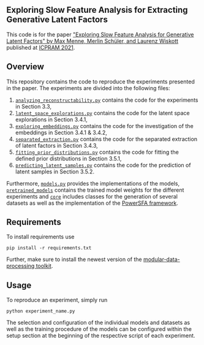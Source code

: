 ## Exploring Slow Feature Analysis for Extracting Generative Latent Factors
This code is for the paper ["Exploring Slow Feature Analysis for Generative Latent Factors" by Max Menne, Merlin Schüler, and Laurenz Wiskott](https://www.scitepress.org/PublicationsDetail.aspx?ID=wThDi/+pZGE=&t=1) published at [ICPRAM 2021](http://www.icpram.org).

## Overview
This repository contains the code to reproduce the experiments presented in the paper. The experiments are divided into the following files:
1. [`analyzing_reconstructability.py`](analyzing_reconstructability.py) contains the code for the experiments in Section 3.3,
2. [`latent_space_explorations.py`](latent_space_explorations.py) contains the code for the latent space explorations in Section 3.4.1,
3. [`exploring_embeddings.py`](exploring_embeddings.py) contains the code for the investigation of the embeddings in Section 3.4.1 & 3.4.2,
4. [`separated_extraction.py`](separated_extraction.py) contains the code for the separated extraction of latent factors in Section 3.4.3,
5. [`fitting_prior_distributions.py`](fitting_prior_distributions.py) contains the code for fitting the defined prior distributions in Section 3.5.1,
6. [`predicting_latent_samples.py`](predicting_latent_samples.py) contains the code for the prediction of latent samples in Section 3.5.2.

Furthermore, [`models.py`](models.py) provides the implementations of the models, [`pretrained_models`](pretrained_models) contains the trained model weights for the different experiments and [`core`](core) includes classes for the generation of several datasets as well as the implementation of the [PowerSFA framework](http://proceedings.mlr.press/v101/schuler19a.html).

## Requirements
To install requirements use
```setup
pip install -r requirements.txt
```
Further, make sure to install the newest version of the [modular-data-processing toolkit](https://github.com/mdp-toolkit/mdp-toolkit.git).

## Usage
To reproduce an experiment, simply run
```
python experiment_name.py
```
The selection and configuration of the individual models and datasets as well as the training procedure of the models can be configured within the setup section at the beginning of the respective script of each experiment.
